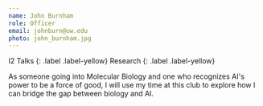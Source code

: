 ```yaml
---
name: John Burnham
role: Officer
email: johnburn@uw.edu
photo: john_burnham.jpg
---
```


I2 Talks
{: .label .label-yellow}
Research
{: .label .label-yellow}

As someone going into Molecular Biology and one who recognizes AI's power to be a force of good, I will use my time at this club to explore how I can bridge the gap between biology and AI.
